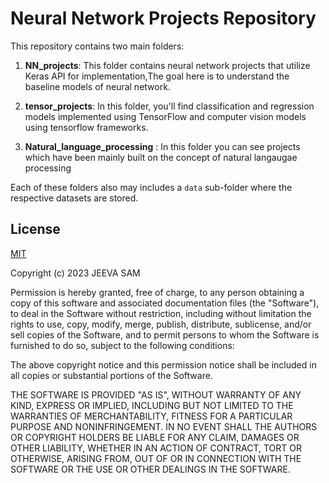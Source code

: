 # Neural Network Projects Repository

This repository contains two main folders:

1. **NN_projects**: This folder contains neural network projects that utilize Keras API for implementation,The goal here is to understand the baseline models of neural network.

2. **tensor_projects**: In this folder, you'll find classification and regression models implemented using TensorFlow and computer vision models using tensorflow frameworks.
  
3. **Natural_language_processing** : In this folder you can see projects which have been mainly built on the concept of natural langaugae processing 

Each of these folders also may includes a `data` sub-folder where the respective datasets are stored.

## License

[MIT](https://choosealicense.com/licenses/mit/)

Copyright (c) 2023 JEEVA SAM

Permission is hereby granted, free of charge, to any person obtaining a copy
of this software and associated documentation files (the "Software"), to deal
in the Software without restriction, including without limitation the rights
to use, copy, modify, merge, publish, distribute, sublicense, and/or sell
copies of the Software, and to permit persons to whom the Software is
furnished to do so, subject to the following conditions:

The above copyright notice and this permission notice shall be included in all
copies or substantial portions of the Software.

THE SOFTWARE IS PROVIDED "AS IS", WITHOUT WARRANTY OF ANY KIND, EXPRESS OR
IMPLIED, INCLUDING BUT NOT LIMITED TO THE WARRANTIES OF MERCHANTABILITY,
FITNESS FOR A PARTICULAR PURPOSE AND NONINFRINGEMENT. IN NO EVENT SHALL THE
AUTHORS OR COPYRIGHT HOLDERS BE LIABLE FOR ANY CLAIM, DAMAGES OR OTHER
LIABILITY, WHETHER IN AN ACTION OF CONTRACT, TORT OR OTHERWISE, ARISING FROM,
OUT OF OR IN CONNECTION WITH THE SOFTWARE OR THE USE OR OTHER DEALINGS IN THE
SOFTWARE.

